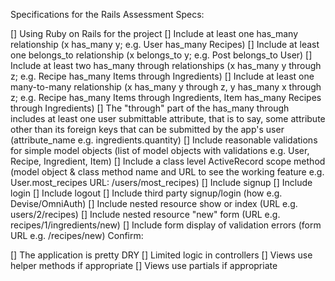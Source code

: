 Specifications for the Rails Assessment
Specs:

 [] Using Ruby on Rails for the project
 [] Include at least one has_many relationship (x has_many y; e.g. User has_many Recipes)
 [] Include at least one belongs_to relationship (x belongs_to y; e.g. Post belongs_to User)
 [] Include at least two has_many through relationships (x has_many y through z; e.g. Recipe has_many Items through Ingredients)
 [] Include at least one many-to-many relationship (x has_many y through z, y has_many x through z; e.g. Recipe has_many Items through Ingredients, Item has_many Recipes through Ingredients)
 [] The "through" part of the has_many through includes at least one user submittable attribute, that is to say, some attribute other than its foreign keys that can be submitted by the app's user (attribute_name e.g. ingredients.quantity)
 [] Include reasonable validations for simple model objects (list of model objects with validations e.g. User, Recipe, Ingredient, Item)
 [] Include a class level ActiveRecord scope method (model object & class method name and URL to see the working feature e.g. User.most_recipes URL: /users/most_recipes)
 [] Include signup
 [] Include login
 [] Include logout
 [] Include third party signup/login (how e.g. Devise/OmniAuth)
 [] Include nested resource show or index (URL e.g. users/2/recipes)
 [] Include nested resource "new" form (URL e.g. recipes/1/ingredients/new)
 [] Include form display of validation errors (form URL e.g. /recipes/new)
Confirm:

 [] The application is pretty DRY
 [] Limited logic in controllers
 [] Views use helper methods if appropriate
 [] Views use partials if appropriate